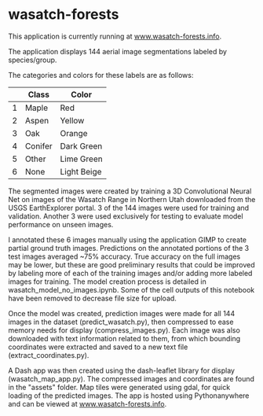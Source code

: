 # wasatch-forests

This application is currently running at www.wasatch-forests.info.

The application displays 144 aerial image segmentations labeled by species/group.

The categories and colors for these labels are as follows:

|   | Class   | Color       |
|---|---------|-------------|
| 1 | Maple   | Red         |
| 2 | Aspen   | Yellow      |
| 3 | Oak     | Orange      |
| 4 | Conifer | Dark Green  |
| 5 | Other   | Lime Green  |
| 6 | None    | Light Beige |

The segmented images were created by training a 3D Convolutional Neural Net on images of the Wasatch Range in Northern Utah downloaded from the USGS EarthExplorer portal. 3 of the 144 images were used for training and validation. Another 3 were used exclusively for testing to evaluate model performance on unseen images.

I annotated these 6 images manually using the application GIMP to create partial ground truth images. Predictions on the annotated portions of the 3 test images averaged ~75% accuracy. True accuracy on the full images may be lower, but these are good preliminary results that could be improved by labeling more of each of the training images and/or adding more labeled images for training. The model creation process is detailed in wasatch_model_no_images.ipynb. Some of the cell outputs of this notebook have been removed to decrease file size for upload.

Once the model was created, prediction images were made for all 144 images in the dataset (predict_wasatch.py), then compressed to ease memory needs for display (compress_images.py). Each image was also downloaded with text information related to them, from which bounding coordinates were extracted and saved to a new text file (extract_coordinates.py).

A Dash app was then created using the dash-leaflet library for display (wasatch_map_app.py). The compressed images and coordinates are found in the "assets" folder. Map tiles were generated using gdal, for quick loading of the predicted images. The app is hosted using Pythonanywhere and can be viewed at www.wasatch-forests.info.
